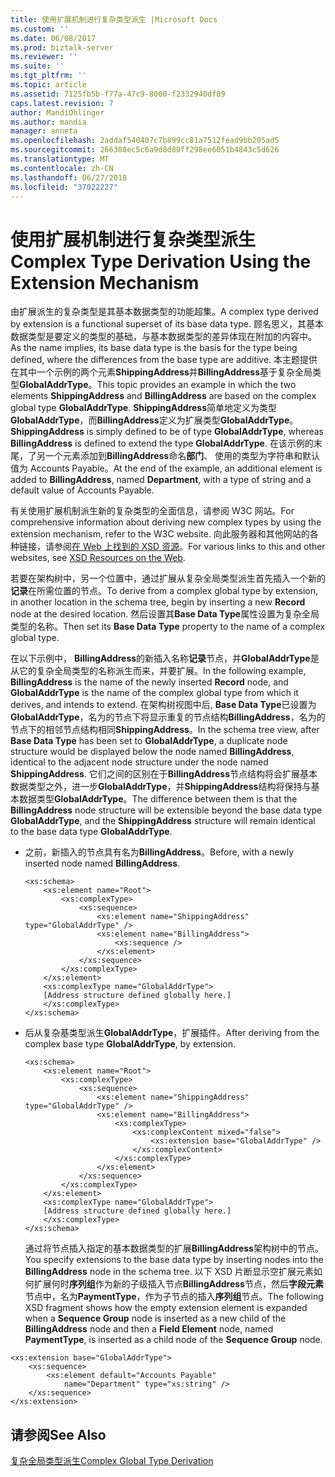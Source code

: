 ```yaml
---
title: 使用扩展机制进行复杂类型派生 |Microsoft Docs
ms.custom: ''
ms.date: 06/08/2017
ms.prod: biztalk-server
ms.reviewer: ''
ms.suite: ''
ms.tgt_pltfrm: ''
ms.topic: article
ms.assetid: 7125fb5b-f77a-47c9-8000-f2332940df89
caps.latest.revision: 7
author: MandiOhlinger
ms.author: mandia
manager: anneta
ms.openlocfilehash: 2addaf540407c7b899cc81a7512fead9bb205ad5
ms.sourcegitcommit: 266308ec5c6a9d8d80ff298ee6051b4843c5d626
ms.translationtype: MT
ms.contentlocale: zh-CN
ms.lasthandoff: 06/27/2018
ms.locfileid: "37022227"
---
```

# <a name="complex-type-derivation-using-the-extension-mechanism"></a><span data-ttu-id="3bd18-102">使用扩展机制进行复杂类型派生</span><span class="sxs-lookup"><span data-stu-id="3bd18-102">Complex Type Derivation Using the Extension Mechanism</span></span>
<span data-ttu-id="3bd18-103">由扩展派生的复杂类型是其基本数据类型的功能超集。</span><span class="sxs-lookup"><span data-stu-id="3bd18-103">A complex type derived by extension is a functional superset of its base data type.</span></span> <span data-ttu-id="3bd18-104">顾名思义，其基本数据类型是要定义的类型的基础，与基本数据类型的差异体现在附加的内容中。</span><span class="sxs-lookup"><span data-stu-id="3bd18-104">As the name implies, its base data type is the basis for the type being defined, where the differences from the base type are additive.</span></span> <span data-ttu-id="3bd18-105">本主题提供在其中一个示例的两个元素**ShippingAddress**并**BillingAddress**基于复杂全局类型**GlobalAddrType**。</span><span class="sxs-lookup"><span data-stu-id="3bd18-105">This topic provides an example in which the two elements **ShippingAddress** and **BillingAddress** are based on the complex global type **GlobalAddrType**.</span></span> <span data-ttu-id="3bd18-106">**ShippingAddress**简单地定义为类型**GlobalAddrType**，而**BillingAddress**定义为扩展类型**GlobalAddrType**。</span><span class="sxs-lookup"><span data-stu-id="3bd18-106">**ShippingAddress** is simply defined to be of type **GlobalAddrType**, whereas **BillingAddress** is defined to extend the type **GlobalAddrType**.</span></span> <span data-ttu-id="3bd18-107">在该示例的末尾，了另一个元素添加到**BillingAddress**命名**部门**、 使用的类型为字符串和默认值为 Accounts Payable。</span><span class="sxs-lookup"><span data-stu-id="3bd18-107">At the end of the example, an additional element is added to **BillingAddress**, named **Department**, with a type of string and a default value of Accounts Payable.</span></span>  
  
 <span data-ttu-id="3bd18-108">有关使用扩展机制派生新的复杂类型的全面信息，请参阅 W3C 网站。</span><span class="sxs-lookup"><span data-stu-id="3bd18-108">For comprehensive information about deriving new complex types by using the extension mechanism, refer to the W3C website.</span></span> <span data-ttu-id="3bd18-109">向此服务器和其他网站的各种链接，请参阅[在 Web 上找到的 XSD 资源](../core/xsd-resources-on-the-web.md)。</span><span class="sxs-lookup"><span data-stu-id="3bd18-109">For various links to this and other websites, see [XSD Resources on the Web](../core/xsd-resources-on-the-web.md).</span></span>  
  
 <span data-ttu-id="3bd18-110">若要在架构树中，另一个位置中，通过扩展从复杂全局类型派生首先插入一个新的**记录**在所需位置的节点。</span><span class="sxs-lookup"><span data-stu-id="3bd18-110">To derive from a complex global type by extension, in another location in the schema tree, begin by inserting a new **Record** node at the desired location.</span></span> <span data-ttu-id="3bd18-111">然后设置其**Base Data Type**属性设置为复杂全局类型的名称。</span><span class="sxs-lookup"><span data-stu-id="3bd18-111">Then set its **Base Data Type** property to the name of a complex global type.</span></span>  
  
 <span data-ttu-id="3bd18-112">在以下示例中， **BillingAddress**的新插入名称**记录**节点，并**GlobalAddrType**是从它的复杂全局类型的名称派生而来，并要扩展。</span><span class="sxs-lookup"><span data-stu-id="3bd18-112">In the following example, **BillingAddress** is the name of the newly inserted **Record** node, and **GlobalAddrType** is the name of the complex global type from which it derives, and intends to extend.</span></span> <span data-ttu-id="3bd18-113">在架构树视图中后, **Base Data Type**已设置为**GlobalAddrType**，名为的节点下将显示重复的节点结构**BillingAddress**，名为的节点下的相邻节点结构相同**ShippingAddress**。</span><span class="sxs-lookup"><span data-stu-id="3bd18-113">In the schema tree view, after **Base Data Type** has been set to **GlobalAddrType**, a duplicate node structure would be displayed below the node named **BillingAddress**, identical to the adjacent node structure under the node named **ShippingAddress**.</span></span> <span data-ttu-id="3bd18-114">它们之间的区别在于**BillingAddress**节点结构将会扩展基本数据类型之外，进一步**GlobalAddrType**，并**ShippingAddress**结构将保持与基本数据类型**GlobalAddrType**。</span><span class="sxs-lookup"><span data-stu-id="3bd18-114">The difference between them is that the **BillingAddress** node structure will be extensible beyond the base data type **GlobalAddrType**, and the **ShippingAddress** structure will remain identical to the base data type **GlobalAddrType**.</span></span>  
  
- <span data-ttu-id="3bd18-115">之前，新插入的节点具有名为**BillingAddress**。</span><span class="sxs-lookup"><span data-stu-id="3bd18-115">Before, with a newly inserted node named **BillingAddress**.</span></span>  
  
  ```  
  <xs:schema>  
      <xs:element name="Root">  
          <xs:complexType>  
              <xs:sequence>  
                  <xs:element name="ShippingAddress" type="GlobalAddrType" />  
                  <xs:element name="BillingAddress">  
                      <xs:sequence />  
                  </xs:element>  
              </xs:sequence>  
          </xs:complexType>  
      </xs:element>  
      <xs:complexType name="GlobalAddrType">  
      [Address structure defined globally here.]  
      </xs:complexType>  
  </xs:schema>  
  ```  
  
- <span data-ttu-id="3bd18-116">后从复杂基类型派生**GlobalAddrType**，扩展插件。</span><span class="sxs-lookup"><span data-stu-id="3bd18-116">After deriving from the complex base type **GlobalAddrType**, by extension.</span></span>  
  
  ```  
  <xs:schema>  
      <xs:element name="Root">  
          <xs:complexType>  
              <xs:sequence>  
                  <xs:element name="ShippingAddress" type="GlobalAddrType" />  
                  <xs:element name="BillingAddress">  
                      <xs:complexType>  
                          <xs:complexContent mixed="false">  
                              <xs:extension base="GlobalAddrType" />  
                          </xs:complexContent>  
                      </xs:complexType>  
                  </xs:element>  
              </xs:sequence>  
          </xs:complexType>  
      </xs:element>  
      <xs:complexType name="GlobalAddrType">  
      [Address structure defined globally here.]   
      </xs:complexType>  
  </xs:schema>  
  ```  
  
  <span data-ttu-id="3bd18-117">通过将节点插入指定的基本数据类型的扩展**BillingAddress**架构树中的节点。</span><span class="sxs-lookup"><span data-stu-id="3bd18-117">You specify extensions to the base data type by inserting nodes into the **BillingAddress** node in the schema tree.</span></span> <span data-ttu-id="3bd18-118">以下 XSD 片断显示空扩展元素如何扩展何时**序列组**作为新的子级插入节点**BillingAddress**节点，然后**字段元素**节点中，名为**PaymentType**，作为子节点的插入**序列组**节点。</span><span class="sxs-lookup"><span data-stu-id="3bd18-118">The following XSD fragment shows how the empty extension element is expanded when a **Sequence Group** node is inserted as a new child of the **BillingAddress** node and then a **Field Element** node, named **PaymentType**, is inserted as a child node of the **Sequence Group** node.</span></span>  
  
```  
<xs:extension base="GlobalAddrType">  
    <xs:sequence>  
        <xs:element default="Accounts Payable"  
            name="Department" type="xs:string" />  
    </xs:sequence>  
</xs:extension>  
```  
  
## <a name="see-also"></a><span data-ttu-id="3bd18-119">请参阅</span><span class="sxs-lookup"><span data-stu-id="3bd18-119">See Also</span></span>  
 [<span data-ttu-id="3bd18-120">复杂全局类型派生</span><span class="sxs-lookup"><span data-stu-id="3bd18-120">Complex Global Type Derivation</span></span>](../core/complex-global-type-derivation.md)